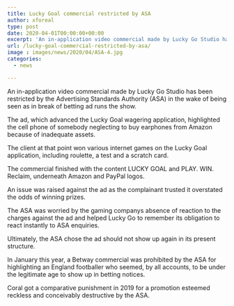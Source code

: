 ```yaml
---
title: Lucky Goal commercial restricted by ASA
author: xforeal 
type: post
date: 2020-04-01T00:00:00+00:00
excerpt: 'An in-application video commercial made by Lucky Go Studio has been restricted by the Advertising Standards Authority (ASA) in the wake of being seen as in break of betting ad rules '
url: /lucky-goal-commercial-restricted-by-asa/
image : images/news/2020/04/ASA-4.jpg
categories:
  - news

---
```

An in-application video commercial made by Lucky Go Studio has been restricted by the Advertising Standards Authority (ASA) in the wake of being seen as in break of betting ad runs the show. 

The ad, which advanced the Lucky Goal wagering application, highlighted the cell phone of somebody neglecting to buy earphones from Amazon because of inadequate assets. 

The client at that point won various internet games on the Lucky Goal application, including roulette, a test and a scratch card. 

The commercial finished with the content LUCKY GOAL and PLAY. WIN. Reclaim, underneath Amazon and PayPal logos. 

An issue was raised against the ad as the complainant trusted it overstated the odds of winning prizes. 

The ASA was worried by the gaming companys absence of reaction to the charges against the ad and helped Lucky Go to remember its obligation to react instantly to ASA enquiries. 

Ultimately, the ASA chose the ad should not show up again in its present structure. 

In January this year, a Betway commercial was prohibited by the ASA for highlighting an England footballer who seemed, by all accounts, to be under the legitimate age to show up in betting notices. 

Coral got a comparative punishment in 2019 for a promotion esteemed reckless and conceivably destructive by the ASA.